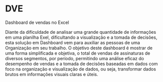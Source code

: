 # DVE
 Dashboard de vendas no Excel

Diante da dificuldade de analisar uma grande quantidade de informações em uma planilha Exel, dificultando a visualização e a tomada de decisões, 
esta solução em Dashboard vem para auxiliar as pessoas de uma Organização em seu trabalho. O objetivo deste dashboard é mostrar de uma forma simplificada e objetiva, 
o total de vendas de assinaturas de diversos segmentos, por período, permitindo uma análise eficaz do desempenho de vendas e a tomada de decisões baseadas em dados 
com foco na organização e visualização de dados, ou seja, transformar dados brutos em informações visuais claras e úteis.
